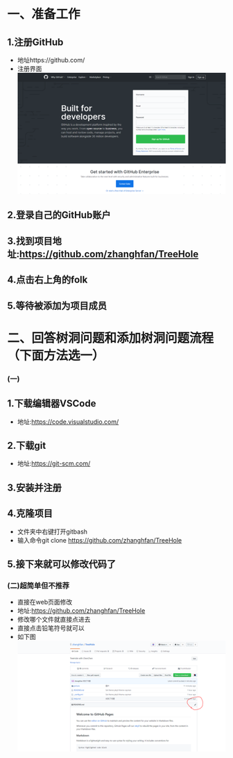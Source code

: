 # 一、准备工作
## 1.注册GitHub
* 地址https://github.com/
* 注册界面
![图1](/picture/picture1.PNG)
## 2.登录自己的GitHub账户
## 3.找到项目地址:https://github.com/zhanghfan/TreeHole
## 4.点击右上角的folk
## 5.等待被添加为项目成员

# 二、回答树洞问题和添加树洞问题流程（下面方法选一）
### (一)
## 1.下载编辑器VSCode
* 地址:https://code.visualstudio.com/
## 2.下载git
* 地址:https://git-scm.com/
## 3.安装并注册
## 4.克隆项目
* 文件夹中右键打开gitbash
* 输入命令git clone https://github.com/zhanghfan/TreeHole
## 5.接下来就可以修改代码了
### (二)超简单但不推荐
* 直接在web页面修改
* 地址:https://github.com/zhanghfan/TreeHole
* 修改哪个文件就直接点进去
* 直接点击铅笔符号就可以
* 如下图
![picture2](/picture/picture2.PNG)